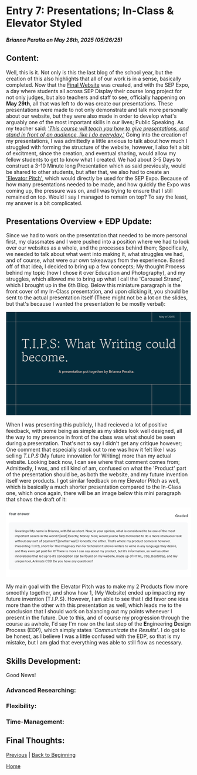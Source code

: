 # Entry 7: Presentations; In-Class & Elevator Styled
##### Brianna Peralta on May 26th, 2025 (05/26/25)
## Content:
Well, this is it. Not only is this the last blog of the school year, but the creation of this also highlights that all of our work is in a sense, basically completed. Now that the [Final Website](https://briannap6399.github.io/sep10-freedom-project/final-project/index.html) was created, and with the SEP Expo, a day where students all across SEP Display their course long project for not only judges, but also teachers and staff to see, officially happening on **May 29th**, all that was left to do was create our presentations. These presentations were made to not only demonstrate and talk more personally about our website, but they were also made in order to develop what's arguably one of the most important skills in our lives; Public Speaking. As my teacher said: [*'This course will teach you how to give presentations, and stand in front of an audience, like I do everyday.'*](https://github.com/bmuellerhstat) Going into the creation of my presentations, I was admittedly a little anxious to talk about how much I struggled with forming the structure of the website, however, I also felt a bit of excitment, since the creation, and eventual sharing, would allow my fellow students to get to know what I created. We had about 3-5 Days to construct a 3-10 Minute long Presentation which as said previously, would be shared to other students, but after that, we also had to create an ['Elevator Pitch',](https://careerdevelopment.princeton.edu/sites/g/files/toruqf1041/files/media/elevator_pitch.pdf) which would directly be used for the SEP Expo. Because of how many presentations needed to be made, and how quickly the Expo was coming up, the pressure was on, and I was trying to ensure that I still remained on top. Would I say I managed to remain on top? To say the least, my answer is a bit complicated.
## Presentations Overview + EDP Update:
Since we had to work on the presentation that needed to be more personal first, my classmates and I were pushed into a position where we had to look over our websites as a whole, and the processes behind them; Specifically, we needed to talk about what went into making it, what struggles we had, and of course, what were our own takeaways from the experience. Based off of that idea, I decided to bring up a few concepts; My thought Process behind my topic (how I chose it over Education and Photography), and my struggles, which allowed me to bring up what I call the 'Carousel Strand', which I brought up in the 6th Blog. Below this miniature paragraph is the front cover of my In-Class presentation, and upon clicking it, you should be sent to the actual presentation itself (There might not be a lot on the slides, but that's because I wanted the presentation to be mostly verbal):

<a href="https://docs.google.com/presentation/d/1b40JXpsCoAYCTmAXr3mNTOVODSY6_5VneJAIFGoWoP4/edit?usp=sharing">
  <img src="../images/presentation-ss.png" alt="formal-presentation">
</a>

When I was presenting this publicly, I had recieved a lot of positive feedback, with some being as simple as my slides look well designed, all the way to my presence in front of the class was what should be seen during a presentation. That's not to say I didn't get any critique however; One comment that especially stook out to me was how it felt like I was selling *T.I.P.S* (My future innovation for Writing) more than my actual website. Looking back now, I can see where that comment comes from; Admittedly, I was, and still kind of am, confused on what the 'Product' part of the presentation should be, as both the website, and my future invention itself were products. I got similar feedback on my Elevator Pitch as well, which is basically a much shorter presentation compared to the In-Class one, which once again, there will be an image below this mini paragraph that shows the draft of it:

<img src="../images/presentation-2-ss.png" alt="informal-presentation">

My main goal with the Elevator Pitch was to make my 2 Products flow more smoothly together, and show how 1, (My Website) ended up impacting my future invention (T.I.P.S). However, I am able to see that I did favor one idea more than the other with this presentation as well, which leads me to the conclusion that I should work on balancing out my points whenever I present in the future. Due to this, and of course my progression through the course as awhole, I'd say I'm now on the last step of the **E**ngineering **D**esign **P**rocess (EDP), which simply states *'Communicate the Results'*. I do got to be honest, as I believe I was a little confused with the EDP, so that is my mistake, but I am glad that everything was able to still flow as necessary.
## Skills Development:
Good News!
### Advanced Researching:
### Flexibility:
### Time-Management:
## Final Thoughts: 

[Previous](entry06.md) | [Back to Beginning](entry01.md)

[Home](../README.md)
